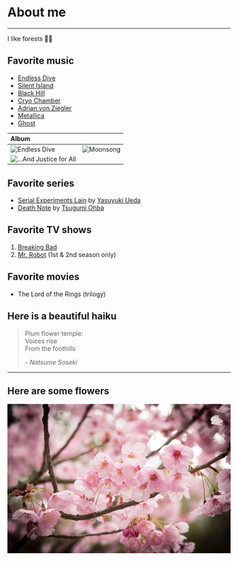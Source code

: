 
# About me

---

I like forests 🦌🌳

## Favorite music
- [Endless Dive](https://endlessdive.bandcamp.com/album/endless-dive)
- [Silent Island](https://silentisland.bandcamp.com)
- [Black Hill](https://blackhill1.bandcamp.com)
- [Cryo Chamber](https://cryochamber.bandcamp.com)
- [Adrian von Ziegler](https://adrianvonziegler.bandcamp.com)
- [Metallica](https://www.metallica.com)
- [Ghost](https://ghost-official.com)

|**Album**||
:---|:---
|![Endless Dive](https://external-content.duckduckgo.com/iu/?u=https%3A%2F%2Ff4.bcbits.com%2Fimg%2Fa4059158832_5.jpg&f=1&nofb=1)|![Moonsong](https://f4.bcbits.com/img/a2348313788_16.jpg)|
|![...And Justice for All](https://external-content.duckduckgo.com/iu/?u=https%3A%2F%2Fi.pinimg.com%2Foriginals%2F10%2F56%2F22%2F1056225cb0935344c117ee766610acc9.jpg&f=1&nofb=1)||


## Favorite series
- [Serial Experiments Lain](https://en.wikipedia.org/wiki/Serial_Experiments_Lain) by [Yasuyuki Ueda](https://en.wikipedia.org/wiki/Yasuyuki_Ueda)
- [Death Note](https://en.wikipedia.org/wiki/Death_Note) by [Tsugumi Ohba](https://en.wikipedia.org/wiki/Tsugumi_Ohba)

## Favorite TV shows
1. [Breaking Bad](https://en.wikipedia.org/wiki/Breaking_Bad)
2. [Mr. Robot](https://en.wikipedia.org/wiki/Mr._Robot) (1st & 2nd season only)

## Favorite movies
- The Lord of the Rings (trilogy)

## Here is a beautiful haiku
> Plum flower temple:  
> Voices rise  
> From the foothills  
>  
> <cite>- Natsume Soseki</cite>

---
## Here are some flowers
![Flowers](/assets/img/sakura.jpg)

